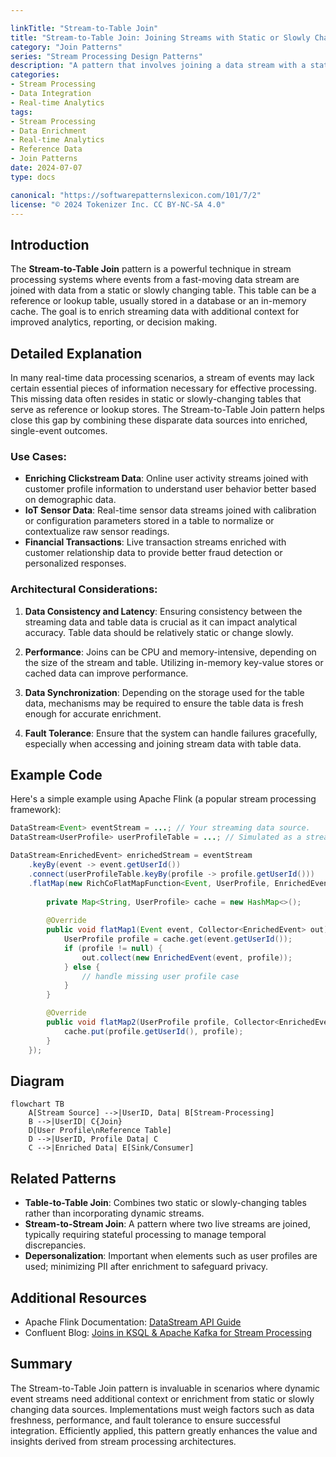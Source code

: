 ```yaml
---

linkTitle: "Stream-to-Table Join"
title: "Stream-to-Table Join: Joining Streams with Static or Slowly Changing Tables"
category: "Join Patterns"
series: "Stream Processing Design Patterns"
description: "A pattern that involves joining a data stream with a static or slowly-changing table to enrich streaming events with additional context and information retrieved from this reference data source."
categories:
- Stream Processing
- Data Integration
- Real-time Analytics
tags:
- Stream Processing
- Data Enrichment
- Real-time Analytics
- Reference Data
- Join Patterns
date: 2024-07-07
type: docs

canonical: "https://softwarepatternslexicon.com/101/7/2"
license: "© 2024 Tokenizer Inc. CC BY-NC-SA 4.0"
---
```


## Introduction

The **Stream-to-Table Join** pattern is a powerful technique in stream processing systems where events from a fast-moving data stream are joined with data from a static or slowly changing table. This table can be a reference or lookup table, usually stored in a database or an in-memory cache. The goal is to enrich streaming data with additional context for improved analytics, reporting, or decision making.

## Detailed Explanation

In many real-time data processing scenarios, a stream of events may lack certain essential pieces of information necessary for effective processing. This missing data often resides in static or slowly-changing tables that serve as reference or lookup stores. The Stream-to-Table Join pattern helps close this gap by combining these disparate data sources into enriched, single-event outcomes.

### Use Cases:
- **Enriching Clickstream Data**: Online user activity streams joined with customer profile information to understand user behavior better based on demographic data.
- **IoT Sensor Data**: Real-time sensor data streams joined with calibration or configuration parameters stored in a table to normalize or contextualize raw sensor readings.
- **Financial Transactions**: Live transaction streams enriched with customer relationship data to provide better fraud detection or personalized responses.

### Architectural Considerations:

1. **Data Consistency and Latency**: Ensuring consistency between the streaming data and table data is crucial as it can impact analytical accuracy. Table data should be relatively static or change slowly.

2. **Performance**: Joins can be CPU and memory-intensive, depending on the size of the stream and table. Utilizing in-memory key-value stores or cached data can improve performance.

3. **Data Synchronization**: Depending on the storage used for the table data, mechanisms may be required to ensure the table data is fresh enough for accurate enrichment.

4. **Fault Tolerance**: Ensure that the system can handle failures gracefully, especially when accessing and joining stream data with table data.

## Example Code

Here's a simple example using Apache Flink (a popular stream processing framework):

```java
DataStream<Event> eventStream = ...; // Your streaming data source.
DataStream<UserProfile> userProfileTable = ...; // Simulated as a stream here, normally a static dataset or periodically updated.

DataStream<EnrichedEvent> enrichedStream = eventStream
    .keyBy(event -> event.getUserId())
    .connect(userProfileTable.keyBy(profile -> profile.getUserId()))
    .flatMap(new RichCoFlatMapFunction<Event, UserProfile, EnrichedEvent>() {
        
        private Map<String, UserProfile> cache = new HashMap<>();
        
        @Override
        public void flatMap1(Event event, Collector<EnrichedEvent> out) throws Exception {
            UserProfile profile = cache.get(event.getUserId());
            if (profile != null) {
                out.collect(new EnrichedEvent(event, profile));
            } else {
                // handle missing user profile case
            }
        }

        @Override
        public void flatMap2(UserProfile profile, Collector<EnrichedEvent> out) throws Exception {
            cache.put(profile.getUserId(), profile);
        }
    });
```

## Diagram

```mermaid
flowchart TB
    A[Stream Source] -->|UserID, Data| B[Stream-Processing]
    B -->|UserID| C{Join}
    D[User Profile\nReference Table]
    D -->|UserID, Profile Data| C
    C -->|Enriched Data| E[Sink/Consumer]
```

## Related Patterns

- **Table-to-Table Join**: Combines two static or slowly-changing tables rather than incorporating dynamic streams.
- **Stream-to-Stream Join**: A pattern where two live streams are joined, typically requiring stateful processing to manage temporal discrepancies.
- **Depersonalization**: Important when elements such as user profiles are used; minimizing PII after enrichment to safeguard privacy.

## Additional Resources

- Apache Flink Documentation: [DataStream API Guide](https://ci.apache.org/projects/flink/flink-docs-stable/dev/datastream/)
- Confluent Blog: [Joins in KSQL & Apache Kafka for Stream Processing](https://www.confluent.io/stream-processing-cookbook/ksql-join/)

## Summary

The Stream-to-Table Join pattern is invaluable in scenarios where dynamic event streams need additional context or enrichment from static or slowly changing data sources. Implementations must weigh factors such as data freshness, performance, and fault tolerance to ensure successful integration. Efficiently applied, this pattern greatly enhances the value and insights derived from stream processing architectures.
